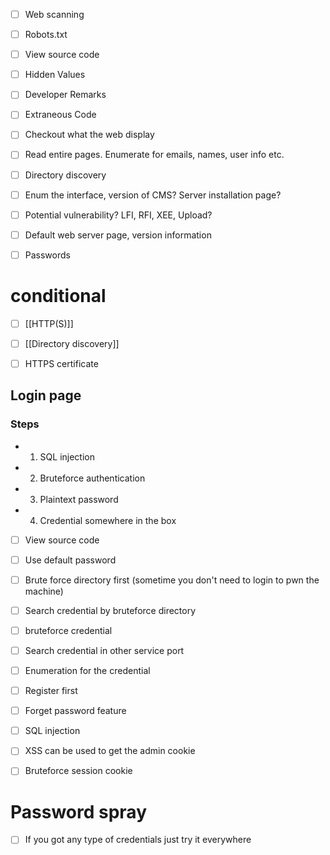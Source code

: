 

- [ ] Web scanning

- [ ]    Robots.txt

- [ ]   View source code

 - [ ]  Hidden Values

- [ ]  Developer Remarks

- [ ]    Extraneous Code

- [ ] Checkout what the web display

- [ ]  Read entire pages. Enumerate for emails, names, user info etc.

- [ ]   Directory discovery

- [ ]  Enum the interface, version of CMS? Server installation page?

- [ ]   Potential vulnerability? LFI, RFI, XEE, Upload?

- [ ]   Default web server page, version information

- [ ]   Passwords

# conditional 
- [ ]  [[HTTP(S)]]
- [ ] [[Directory discovery]]
- [ ] HTTPS certificate 


## Login page

### Steps
-   1. SQL injection


-   2. Bruteforce authentication
 

-   3. Plaintext password
 

-   4.  Credential somewhere in the box

- [ ]   View source code
 

- [ ]    Use default password
 

- [ ]   Brute force directory first (sometime you don't need to login to pwn the machine)
  

- [ ]   Search credential by bruteforce directory


- [ ]    bruteforce credential


- [ ]   Search credential in other service port
 

- [ ]   Enumeration for the credential


- [ ]   Register first

- [ ]  Forget password feature 
 

- [ ]   SQL injection


- [ ]   XSS can be used to get the admin cookie


- [ ]   Bruteforce session cookie


# Password spray

- [ ]   If you got any type of credentials just try it everywhere 